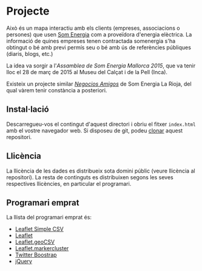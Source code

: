 # Projecte #

Això és un mapa interactiu amb els clients (empreses, associacions o persones) que usen <a href="http://www.somenergia.coop">Som Energia</a> com a proveïdora d'energia elèctrica. La informació de quines empreses tenen contractada somenergia s'ha obtingut o bé amb previ permís seu o bé amb ús de referències públiques (diaris, blogs, etc.)

La idea va sorgir a l'*Assamblea de Som Energia Mallorca 2015*, que va tenir lloc el 28 de març de 2015 al Museu del Calçat i de la Pell (Inca).

Existeix un projecte similar *[Negocios Amigos](https://blog.somenergia.coop/grupos-locales/larioja/gl-la-rioja/2015/05/negocios-amigos-de-som-energia-en-la-rioja-2/)* de Som Energia La Rioja, del qual vàrem tenir constància a posteriori.

## Instal·lació ##

Descarregueu-vos el contingut d'aquest directori i obriu el fitxer `index.html` amb el vostre navegador web. Si disposeu de git, podeu [clonar](https://github.com/somenxavier/powered-by-somenergia.git) aquest repositori.

## Llicència ##

La llicència de les dades es distribueix sota domini públic (veure llicència al repositori). La resta de continguts es distribuixen segons les seves respectives llicències, en particular el programari.

## Programari emprat ##

La llista del programari emprat és:

  * [Leaflet Simple CSV](https://github.com/perrygeo/leaflet-simple-csv)
  * [Leaflet](https://github.com/Leaflet/Leaflet)
  * [Leaflet.geoCSV](https://github.com/joker-x/Leaflet.geoCSV)
  * [Leaflet.markercluster](https://github.com/Leaflet/Leaflet.markercluster)
  * [Twitter Boostrap](http://twitter.github.io/bootstrap/)
  * [jQuery](http://jquery.com/)

